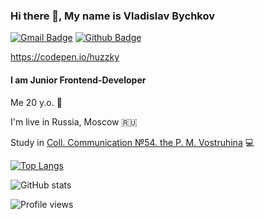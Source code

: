 ### Hi there 👋, My name is Vladislav Bychkov
[![Gmail Badge](https://img.shields.io/badge/-vladislav.bychkov.w@gmail.com-c14438?style=flat&logo=Gmail&logoColor=white&link=mailto:vladislav.bychkov.w@gmail.com)](mailto:vladislav.bychkov.w@gmail.com) [![Github Badge](https://img.shields.io/badge/-Huzkky-grey?style=flat&logo=github&logoColor=white&link=https://github.com/Huzkky/)](https://www.github.com/Huzkky/)

https://codepen.io/huzzky
#### I am Junior Frontend-Developer

Me 20 y.o. :runner:

I'm live in Russia, Moscow :ru:

Study in [Coll. Communication №54. the P. M. Vostruhina](https://www.ks54.ru/) :computer:


[![Top Langs](https://github-readme-stats.vercel.app/api/top-langs/?username=Huzzky&layout=compact&theme=react)](https://github.com/Huzzky/github-readme-stats)

![GitHub stats](https://github-readme-stats.vercel.app/api?username=Huzzky&show_icons=true&theme=react)  

![Profile views](https://gpvc.arturio.dev/Huzzky)  

